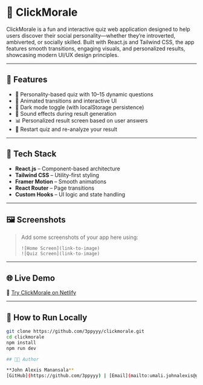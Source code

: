 # 🎯 ClickMorale

ClickMorale is a fun and interactive quiz web application designed to help users discover their social personality—whether they’re introverted, ambiverted, or socially skilled. Built with React.js and Tailwind CSS, the app features smooth transitions, engaging visuals, and personalized results, showcasing modern UI/UX design principles.

---

## 🧠 Features

- 📝 Personality-based quiz with 10–15 dynamic questions
- 🎨 Animated transitions and interactive UI
- 🌙 Dark mode toggle (with localStorage persistence)
- 🥁 Sound effects during result generation
- 📊 Personalized result screen based on user answers
- 🔁 Restart quiz and re-analyze your result

---

## 🚀 Tech Stack

- **React.js** – Component-based architecture
- **Tailwind CSS** – Utility-first styling
- **Framer Motion** – Smooth animations
- **React Router** – Page transitions
- **Custom Hooks** – UI logic and state handling

---

## 🖼️ Screenshots

> Add some screenshots of your app here using:
> ```
> ![Home Screen](link-to-image)
> ![Quiz Screen](link-to-image)
> ```

---

## 🌐 Live Demo

🧪 [Try ClickMorale on Netlify](https://clickmorale.netlify.app)

---

## 📂 How to Run Locally

```bash
git clone https://github.com/3ppyyy/clickmorale.git
cd clickmorale
npm install
npm run dev

## 👨‍💻 Author

**John Alexis Manansala**  
[GitHub](https://github.com/3ppyyy) | [Email](mailto:umali.johnalexis@gmail.com)

